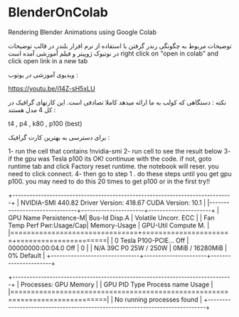 # BlenderOnColab
Rendering Blender Animations using Google Colab

توضیحات مربوط به چگونگی رندر گرفتن با استقاده از نرم افزار بلندر در قالب توضیحات در نوتبوک ژوپیتر و فیلم آموزشی آمده است
right click on "open in colab" and click open link in a new tab


ویدیوی آموزشی در یوتوب :

https://youtu.be/j14Z-sH5xLU



نکته :
دستگاهی که کولب به ما ارائه میدهد کاملا تصادفی است. این کارتهای گرافیک در کل 4 مدل هستند :

t4 , p4 , k80 , p100 (best)


برای دسترسی به بهترین کارت گرافیک :


1- run the cell that contains !nvidia-smi
2- run cell to see the result below
3- if the gpu was Tesla p100 its OK! continuue with the code. if not, goto runtime tab and click Factory reset runtime. the notebook will reser. you need to click connect.
4- then go to step 1 . do these steps until you get gpu p100. you may need to do this 20 times to get p100 or in the first try!! 

+-----------------------------------------------------------------------------+
| NVIDIA-SMI 440.82       Driver Version: 418.67       CUDA Version: 10.1     |
|-------------------------------+----------------------+----------------------+
| GPU  Name        Persistence-M| Bus-Id        Disp.A | Volatile Uncorr. ECC |
| Fan  Temp  Perf  Pwr:Usage/Cap|         Memory-Usage | GPU-Util  Compute M. |
|===============================+======================+======================|
|   0  Tesla P100-PCIE...  Off  | 00000000:00:04.0 Off |                    0 |
| N/A   39C    P0    25W / 250W |      0MiB / 16280MiB |      0%      Default |
+-------------------------------+----------------------+----------------------+
                                                                               
+-----------------------------------------------------------------------------+
| Processes:                                                       GPU Memory |
|  GPU       PID   Type   Process name                             Usage      |
|=============================================================================|
|  No running processes found                                                 |
+-----------------------------------------------------------------------------+
